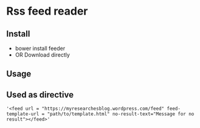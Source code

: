 # Rss feed reader
## Install
 - bower install feeder
 - OR Download directly

## Usage
  ## Used as directive
  ```
  '<feed url = "https://myresearchesblog.wordpress.com/feed" feed-template-url = "path/to/template.html" no-result-text="Message for no result"></feed>'
  ```
  

